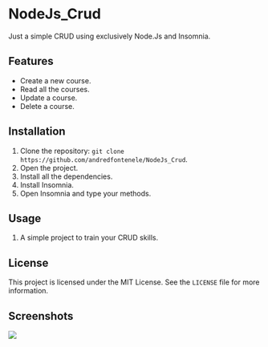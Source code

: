 # NodeJs_Crud
Just a simple CRUD using exclusively Node.Js and Insomnia.

## Features

- Create a new course.
- Read all the courses.
- Update a course.
- Delete a course.

## Installation

1. Clone the repository: `git clone https://github.com/andredfontenele/NodeJs_Crud`.
2. Open the project.
3. Install all the dependencies.
4. Install Insomnia.
5. Open Insomnia and type your methods.

## Usage

1. A simple project to train your CRUD skills.

## License

This project is licensed under the MIT License. See the `LICENSE` file for more information.

## Screenshots

<img src="https://www.flickr.com/photos/198577141@N06/52983259064/in/dateposted-public/">
